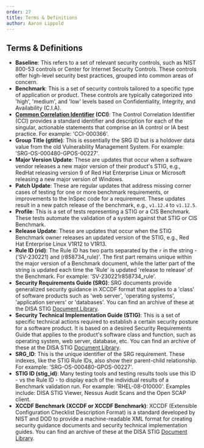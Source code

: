 ```yaml
---
order: 27
title: Terms & Definitions
author: Aaron Lippold
---
```


## Terms & Definitions

- **Baseline**: This refers to a set of relevant security controls, such as NIST 800-53 controls or Center for Internet Security Controls. These controls offer high-level security best practices, grouped into common areas of concern.
- **Benchmark**: This is a set of security controls tailored to a specific type of application or product. These controls are typically categorized into 'high', 'medium', and 'low' levels based on Confidentiality, Integrity, and Availability (C.I.A).
- **[Common Correlation Identifier](https://public.cyber.mil/stigs/cci/) (CCI)**: The Control Correlation Identifier (CCI) provides a standard identifier and description for each of the singular, actionable statements that comprise an IA control or IA best practice. For example: 'CCI-000366'.
- **Group Title (gtitle)**: This is essentially the SRG ID but is a holdover data value from the old Vulnerability Management System. For example:  'SRG-OS-000480-GPOS-00227'.
- **Major Version Update**: These are updates that occur when a software vendor releases a new major version of their product's STIG, e.g., RedHat releasing version 9 of Red Hat Enterprise Linux or Microsoft releasing a new major version of Windows.
- **Patch Update**: These are regular updates that address missing corner cases of testing for one or more benchmark requirements, or improvements to the InSpec code for a requirement. These updates result in a new patch release of the benchmark, e.g., `v1.12.4` to `v1.12.5`.
- **Profile**: This is a set of tests representing a STIG or a CIS Benchmark. These tests automate the validation of a system against that STIG or CIS Benchmark.
- **Release Update**: These are updates that occur when the STIG Benchmark owner releases an updated version of the STIG, e.g., Red Hat Enterprise Linux V1R12 to V1R13.
- **Rule ID (rid)**: The Rule ID has two parts separated by the `r` in the string - ('SV-230221) and (r858734_rule)'. The first part remains unique within the major version of a Benchmark document, while the latter part of the string is updated each time the 'Rule' is updated 'release to release' of the Benchmark. For example: 'SV-230221r858734_rule'.
- **Security Requirements Guide (SRG)**: SRG documents provide generalized security guidance in XCCDF format that applies to a 'class' of software products such as 'web server', 'operating systems', 'application servers' or 'databases'. You can find an archive of these at the DISA STIG [Document Library](https://public.cyber.mil/stigs/downloads/).
- **Security Technical Implementation Guide (STIG)**: This is a set of specific technical actions required to establish a certain security posture for a software product. It is based on a desired Security Requirements Guide that applies to the product's software class and function, such as operating system, web server, database, etc. You can find an archive of these at the DISA STIG [Document Library](https://public.cyber.mil/stigs/downloads/).
- **SRG_ID**: This is the unique identifier of the SRG requirement. These indexes, like the STIG Rule IDs, also show their parent-child relationship. For example: 'SRG-OS-000480-GPOS-00227'.
- **STIG ID (stig_id)**: Many testing tools and testing results tools use this ID - vs the Rule ID - to display each of the individual results of a Benchmark validation run. For example: 'RHEL-08-010000'. Examples include: DISA STIG Viewer, Nessus Audit Scans and the Open SCAP client.
- **XCCDF Benchmark (XCCDF or XCCDF Benchmark)**: XCCDF (Extensible Configuration Checklist Description Format) is a standard developed by NIST and DOD to provide a machine-readable XML format for creating security guidance documents and security technical implementation guides. You can find an archive of these at the DISA STIG [Document Library](https://public.cyber.mil/stigs/downloads/).
